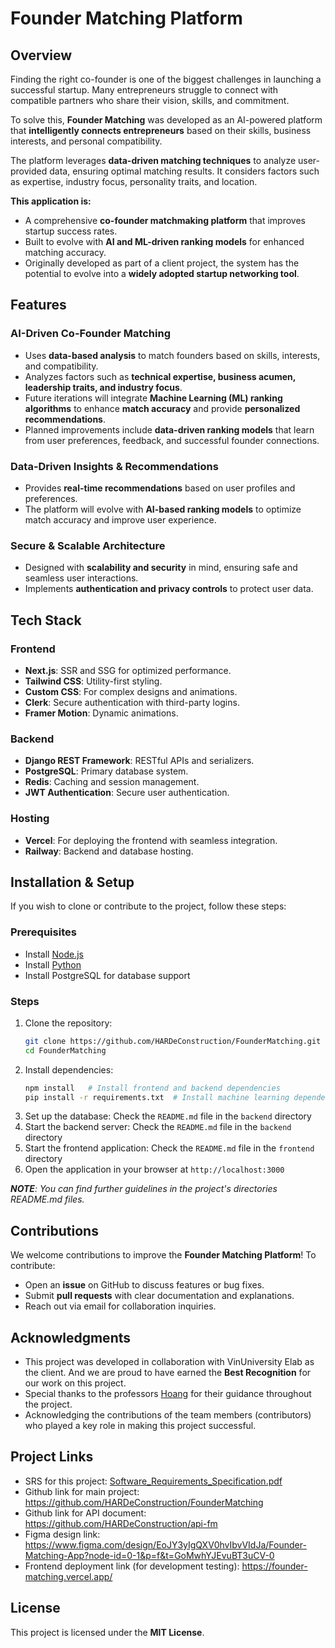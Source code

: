 # Founder Matching Platform

## Overview

Finding the right co-founder is one of the biggest challenges in launching a successful startup. Many entrepreneurs struggle to connect with compatible partners who share their vision, skills, and commitment.

To solve this, **Founder Matching** was developed as an AI-powered platform that **intelligently connects entrepreneurs** based on their skills, business interests, and personal compatibility.

The platform leverages **data-driven matching techniques** to analyze user-provided data, ensuring optimal matching results. It considers factors such as expertise, industry focus, personality traits, and location.

**This application is:**

- A comprehensive **co-founder matchmaking platform** that improves startup success rates.
- Built to evolve with **AI and ML-driven ranking models** for enhanced matching accuracy.
- Originally developed as part of a client project, the system has the potential to evolve into a **widely adopted startup networking tool**.

## Features

### AI-Driven Co-Founder Matching

- Uses **data-based analysis** to match founders based on skills, interests, and compatibility.
- Analyzes factors such as **technical expertise, business acumen, leadership traits, and industry focus**.
- Future iterations will integrate **Machine Learning (ML) ranking algorithms** to enhance **match accuracy** and provide **personalized recommendations**.
- Planned improvements include **data-driven ranking models** that learn from user preferences, feedback, and successful founder connections.

### Data-Driven Insights & Recommendations

- Provides **real-time recommendations** based on user profiles and preferences.
- The platform will evolve with **AI-based ranking models** to optimize match accuracy and improve user experience.

### Secure & Scalable Architecture

- Designed with **scalability and security** in mind, ensuring safe and seamless user interactions.
- Implements **authentication and privacy controls** to protect user data.

## Tech Stack

### Frontend

- **Next.js**: SSR and SSG for optimized performance.
- **Tailwind CSS**: Utility-first styling.
- **Custom CSS**: For complex designs and animations.
- **Clerk**: Secure authentication with third-party logins.
- **Framer Motion**: Dynamic animations.

### Backend

- **Django REST Framework**: RESTful APIs and serializers.
- **PostgreSQL**: Primary database system.
- **Redis**: Caching and session management.
- **JWT Authentication**: Secure user authentication.

### Hosting

- **Vercel**: For deploying the frontend with seamless integration.
- **Railway**: Backend and database hosting.

## Installation & Setup

If you wish to clone or contribute to the project, follow these steps:

### Prerequisites

- Install [Node.js](https://nodejs.org/)
- Install [Python](https://www.python.org/)
- Install PostgreSQL for database support

### Steps

1. Clone the repository:
   ```sh
   git clone https://github.com/HARDeConstruction/FounderMatching.git
   cd FounderMatching
   ```
2. Install dependencies:
   ```sh
   npm install   # Install frontend and backend dependencies
   pip install -r requirements.txt  # Install machine learning dependencies
   ```
3. Set up the database:
   Check the `README.md` file in the `backend` directory
4. Start the backend server:
   Check the `README.md` file in the `backend` directory
5. Start the frontend application:
   Check the `README.md` file in the `frontend` directory
6. Open the application in your browser at `http://localhost:3000`

_**NOTE**: You can find further guidelines in the project's directories README.md files._

## Contributions

We welcome contributions to improve the **Founder Matching Platform**! To contribute:

- Open an **issue** on GitHub to discuss features or bug fixes.
- Submit **pull requests** with clear documentation and explanations.
- Reach out via email for collaboration inquiries.

## Acknowledgments

- This project was developed in collaboration with VinUniversity Elab as the client. And we are proud to have earned the **Best Recognition** for our work on this project.
- Special thanks to the professors [Hoang](https://github.com/vanh17) for their guidance throughout the project.
- Acknowledging the contributions of the team members (contributors) who played a key role in making this project successful.

## Project Links

- SRS for this project: [Software_Requirements_Specification.pdf](https://github.com/HARDeConstruction/FounderMatching/blob/main/Software_Requirements_Specification.pdf)
- Github link for main project: https://github.com/HARDeConstruction/FounderMatching
- Github link for API document: https://github.com/HARDeConstruction/api-fm
- Figma design link: https://www.figma.com/design/EoJY3yIgQXV0hvIbvVIdJa/Founder-Matching-App?node-id=0-1&p=f&t=GoMwhYJEvuBT3uCV-0
- Frontend deployment link (for development testing): https://founder-matching.vercel.app/

## License

This project is licensed under the **MIT License**.
